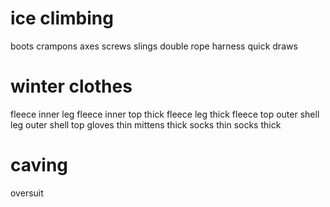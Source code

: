 # ice climbing

boots
crampons
axes
screws
slings
double rope
harness
quick draws

# winter clothes

fleece inner leg
fleece inner top
thick fleece leg
thick fleece top
outer shell leg
outer shell top
gloves thin
mittens thick
socks thin
socks thick


# caving

oversuit
